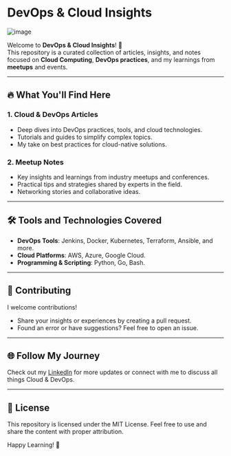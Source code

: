 # **DevOps & Cloud Insights**

![image](https://github.com/user-attachments/assets/ce52b537-c799-4da8-a1a1-95b09d4c7dce)

Welcome to **DevOps & Cloud Insights**! 🚀  
This repository is a curated collection of articles, insights, and notes focused on **Cloud Computing**, **DevOps practices**, and my learnings from **meetups** and events.  

---

## 🔥 What You'll Find Here  
### 1. **Cloud & DevOps Articles**  
   - Deep dives into DevOps practices, tools, and cloud technologies.  
   - Tutorials and guides to simplify complex topics.  
   - My take on best practices for cloud-native solutions.  

### 2. **Meetup Notes**  
   - Key insights and learnings from industry meetups and conferences.  
   - Practical tips and strategies shared by experts in the field.  
   - Networking stories and collaborative ideas.  

---

## 🛠️ Tools and Technologies Covered  
- **DevOps Tools**: Jenkins, Docker, Kubernetes, Terraform, Ansible, and more.  
- **Cloud Platforms**: AWS, Azure, Google Cloud.  
- **Programming & Scripting**: Python, Go, Bash.  

---

## 🤝 Contributing  
I welcome contributions!  
- Share your insights or experiences by creating a pull request.  
- Found an error or have suggestions? Feel free to open an issue.  

---

## 🌐 Follow My Journey  
Check out my [LinkedIn](https://www.linkedin.com/in/sahil-cloudgeek/) for more updates or connect with me to discuss all things Cloud & DevOps.

---

## 📜 License  
This repository is licensed under the MIT License. Feel free to use and share the content with proper attribution.

Happy Learning! 🌟  
